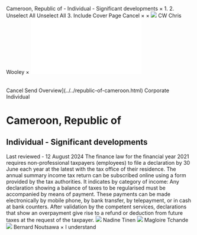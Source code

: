 Cameroon, Republic of - Individual - Significant developments
×
1.
2.
Unselect All
Unselect All
3.
Include Cover Page
Cancel
×
×
![](../../-/media/world-wide-tax-summaries/attachments/global---chris-wooley.ashx%3Frev=ac5e5f3223b34096b1afc2a6009c7320&revision=ac5e5f32-23b3-4096-b1af-c2a6009c7320&hash=859B7ADC84DC2CBEC9760E9E6EE7DE6D0A8BFCDF)
CW
Chris Wooley
×
![](significant-developments.html)
######
Cancel
Send
Overview](../../republic-of-cameroon.html)
Corporate
Individual
# Cameroon, Republic of
## Individual - Significant developments
Last reviewed - 12 August 2024
The finance law for the financial year 2021 requires non-professional taxpayers (employees) to file a declaration by 30 June each year at the latest with the tax office of their residence.
The annual summary income tax return can be subscribed online using a form provided by the tax authorities. It indicates by category of income:
Any declaration showing a balance of taxes to be regularised must be accompanied by means of payment. These payments can be made electronically by mobile phone, by bank transfer, by telepayment, or in cash at bank counters.
After validation by the competent services, declarations that show an overpayment give rise to a refund or deduction from future taxes at the request of the taxpayer.
![](../../-/media/world-wide-tax-summaries/attachments/cameroon-republic-of---nadine-tinen.ashx%3Frev=df03de7c410843dcac95c1a3c21f001f&revision=df03de7c-4108-43dc-ac95-c1a3c21f001f&hash=59F2F287AAA1D067DDC2962EAE4914F99180C95B)
Nadine Tinen
![](../../-/media/world-wide-tax-summaries/attachments/cameroon---magloire_tchande.ashx%3Frev=9572075f56d1490180f5a2910976e90f&revision=9572075f-56d1-4901-80f5-a2910976e90f&hash=E96EC6BED1A8917AAD07CF4ED29AF96D0E456C76)
Magloire Tchande
![](../../-/media/world-wide-tax-summaries/attachments/cameroon-republic-of---bernard-noutsawa.ashx%3Frev=f6f7d4519e2c4c458dfe947fc7d107d8&revision=f6f7d451-9e2c-4c45-8dfe-947fc7d107d8&hash=DF48BC6AFDDD0D006FB4131AEB57CF56CB48CC20)
Bernard Noutsawa
×
I understand
